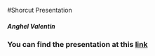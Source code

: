 #Shorcut Presentation
##### Anghel Valentin 

### You can find the presentation at this [link](https://anghelvalentin.github.io/ShortcutsPresentation/)